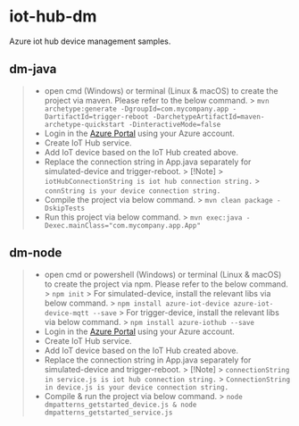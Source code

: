 # iot-hub-dm
Azure iot hub device management samples.

## dm-java
>* open cmd (Windows) or terminal (Linux & macOS) to create the project via maven. Please refer to the below command.
    > `mvn archetype:generate -DgroupId=com.mycompany.app -DartifactId=trigger-reboot -DarchetypeArtifactId=maven-archetype-quickstart -DinteractiveMode=false`
>* Login in the [Azure Portal](https://portal.azure.com) using your Azure account.
>* Create IoT Hub service. 
>* Add IoT device based on the IoT Hub created above.
>* Replace the connection string in App.java separately for simulated-device and trigger-reboot.
    > [!Note]
    > `iotHubConnectionString is iot hub connection string.`
    > `connString is your device connection string.`
>* Compile the project via below command.
    > `mvn clean package -DskipTests`
>* Run this project via below command.
    > `mvn exec:java -Dexec.mainClass="com.mycompany.app.App"`

## dm-node
>* open cmd or powershell (Windows) or terminal (Linux & macOS) to create the project via npm. Please refer to the below command.
    > `npm init`
    > For simulated-device, install the relevant libs via below command.
    > `npm install azure-iot-device azure-iot-device-mqtt --save`
    > For trigger-device, install the relevant libs via below command.
    > `npm install azure-iothub --save`
>* Login in the [Azure Portal](https://portal.azure.com) using your Azure account.
>* Create IoT Hub service. 
>* Add IoT device based on the IoT Hub created above.
>* Replace the connection string in App.java separately for simulated-device and trigger-reboot.
    > [!Note]
    > `connectionString in service.js is iot hub connection string.`
    > `ConnectionString in device.js is your device connection string.`
>* Compile & run the project via below command.
    > `node dmpatterns_getstarted_device.js & node dmpatterns_getstarted_service.js`

